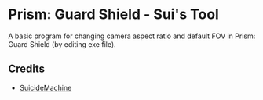 ﻿Prism: Guard Shield - Sui's Tool
=====================
A basic program for changing camera aspect ratio and default FOV in Prism: Guard Shield (by editing exe file).

Credits
-------
  * [SuicideMachine](http://twitch.tv/suicidemachine)
  